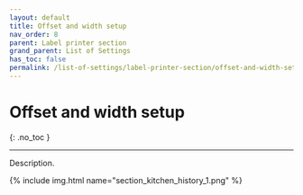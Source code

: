 ```yaml
---
layout: default
title: Offset and width setup
nav_order: 8
parent: Label printer section
grand_parent: List of Settings
has_toc: false
permalink: /list-of-settings/label-printer-section/offset-and-width-setup
---
```


# Offset and width setup
{: .no_toc }

---

Description.

{% include img.html name="section_kitchen_history_1.png" %}